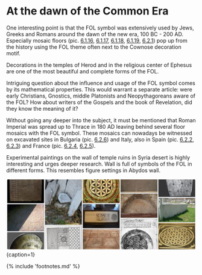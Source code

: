 # At the dawn of the Common Era

One interesting point is that the FOL symbol was extensively used by Jews, Greeks and Romans around the dawn of the new era, 100 BC - 200 AD. Especially mosaic floors (pic. [6.1.16](2000-0bc.md#fig6.1.16), [6.1.17](2000-0bc.md#fig6.1.17), [6.1.18](2000-0bc.md#fig6.1.18), [6.1.19](2000-0bc.md#fig6.1.19), [6.2.1](0-2000ad.md#fig6.2.1)) pop up from the history using the FOL theme often next to the Cownose decoration motif.

Decorations in the temples of Herod and in the religious center of Ephesus are one of the most beautiful and complete forms of the FOL.

Intriguing question about the influence and usage of the FOL symbol comes by its mathematical properties. This would warrant a separate article: were early Christians, Gnostics, middle Platonists and Neopythagoreans aware of the FOL? How about writers of the Gospels and the book of Revelation, did they know the meaning of it?

Without going any deeper into the subject, it must be mentioned that Roman Imperial was spread up to Thrace in 180 AD leaving behind several floor mosaics with the FOL symbol. These mosaics can nowadays be witnessed on excavated sites in Bulgaria (pic. [6.2.6](0-2000ad.md#fig6.2.6)) and Italy<!-- cite author="Karl" title="House of Tragic Poet as House of Glaucus - Pompeii - Mosaic floor" date="" location="" type="website" href="https://www.flickr.com/photos/70125105@N06/13980198177/" -->, also in Spain (pic. [6.2.2](0-2000ad.md#fig6.2.2), [6.2.3](0-2000ad.md#fig6.2.3)) and France (pic. [6.2.4](0-2000ad.md#fig6.2.4), [6.2.5](0-2000ad.md#fig6.2.5)).

Experimental paintings on the wall of temple ruins<!-- cite author="Hans-Christian" title="Picture of temple ruins in Qasr al-Hair ash-Sharqi" date="" location="" type="website" href="https://www.flickr.com/photos/7283893@N05/5230474741/in/faves-48694711@N03/" --> in Syria desert is highly interesting and urges deeper research. Wall is full of symbols of the FOL in different forms. This resembles figure settings in Abydos wall.

![Artifacts of the FOL potpourri from Pinterest board](./media/artifacts2.jpg){caption=1}

{% include 'footnotes.md' %}

